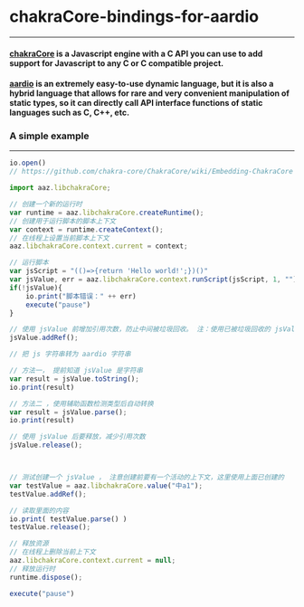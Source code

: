 # chakraCore-bindings-for-aardio
***
#### [chakraCore](https://github.com/chakra-core/ChakraCore) is a Javascript engine with a C API you can use to add support for Javascript to any C or C compatible project. 
#### [aardio](http://www.aardio.com/)  is an extremely easy-to-use dynamic language, but it is also a hybrid language that allows for rare and very convenient manipulation of static types, so it can directly call API interface functions of static languages such as C, C++, etc.

### A simple example
***
```javascript
io.open()
// https://github.com/chakra-core/ChakraCore/wiki/Embedding-ChakraCore

import aaz.libchakraCore;

// 创建一个新的运行时
var runtime = aaz.libchakraCore.createRuntime();
// 创建用于运行脚本的脚本上下文
var context = runtime.createContext();
// 在线程上设置当前脚本上下文
aaz.libchakraCore.context.current = context;

// 运行脚本
var jsScript = "(()=>{return 'Hello world!';})()"
var jsValue, err = aaz.libchakraCore.context.runScript(jsScript, 1, "");
if(!jsValue){
	io.print("脚本错误：" ++ err)
	execute("pause")
}

// 使用 jsValue 前增加引用次数，防止中间被垃圾回收。 注：使用已被垃圾回收的 jsValue 会导致程序崩溃
jsValue.addRef();

// 把 js 字符串转为 aardio 字符串

// 方法一， 提前知道 jsValue 是字符串
var result = jsValue.toString();
io.print(result)

// 方法二 ，使用辅助函数检测类型后自动转换
var result = jsValue.parse();
io.print(result)

// 使用 jsValue 后要释放，减少引用次数
jsValue.release();



// 测试创建一个 jsValue ， 注意创建前要有一个活动的上下文，这里使用上面已创建的
var testValue = aaz.libchakraCore.value("中a1");
testValue.addRef();

// 读取里面的内容
io.print( testValue.parse() )
testValue.release();

// 释放资源
// 在线程上删除当前上下文
aaz.libchakraCore.context.current = null;
// 释放运行时
runtime.dispose();

execute("pause")
```
